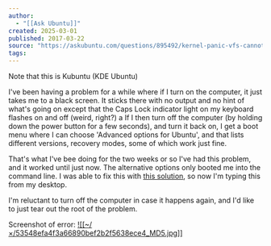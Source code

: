 ```yaml
---
author:
  - "[[Ask Ubuntu]]"
created: 2025-03-01
published: 2017-03-22
source: "https://askubuntu.com/questions/895492/kernel-panic-vfs-cannot-open-root-device-or-unknown-block-error-6"
tags:
---
```

Note that this is Kubuntu (KDE Ubuntu)

I've been having a problem for a while where if I turn on the computer, it just takes me to a black screen. It sticks there with no output and no hint of what's going on except that the Caps Lock indicator light on my keyboard flashes on and off (weird, right?)
a
If I then turn off the computer (by holding down the power button for a few seconds), and turn it back on, I get a boot menu where I can choose 'Advanced options for Ubuntu', and that lists different versions, recovery modes, some of which work just fine.

That's what I've bee doing for the two weeks or so I've had this problem, and it worked until just now. The alternative options only booted me into the command line. I was able to fix this with [this solution](https://superuser.com/questions/377594/how-to-start-plasma-desktop-from-ssh-console-on-desktop-session), so now I'm typing this from my desktop.

I'm reluctant to turn off the computer in case it happens again, and I'd like to just tear out the root of the problem.

Screenshot of error: [![[~/×/53548efa4f3a66890bef2b2f5638ece4_MD5.jpg]]](https://i.sstatic.net/OjKfz.jpg)